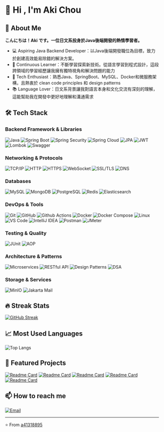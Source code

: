 # 👋 Hi , I'm Aki Chou

## 🚀 About Me
**こんにちは！Aki です。一位日文系投身於Java後端開發的熱情學習者。**
- 💻 Aspiring Java Backend Developer：以Java後端開發職位為目標，致力於創建高效能易除錯的解決方案。
- 🌱 Continuous Learner：不斷學習探索新技術。從語言學習到程式設計，這段跨領域的學習經歷讓我擁有獨特視角和解決問題的能力
- 🔧 Tech Enthusiast：熟悉Java、SpringBoot、MySQL、Docker和微服務架構，且熱衷於 clean code principles 和 design patterns
- 📚 Language Lover：日文系背景讓我對語言本身和文化交流有深刻的理解，這能幫助我在開發中更好地理解和溝通需求

## 🛠️ Tech Stack

### Backend Framework & Libraries
![Java](https://img.shields.io/badge/-Java-007396?style=flat-square&logo=java&logoColor=white)
![Spring Boot](https://img.shields.io/badge/-Spring%20Boot-234B1F?style=flat-square&logo=spring-boot&logoColor=white)
![Spring Security](https://img.shields.io/badge/-Spring%20Security-1A3B18?style=flat-square&logo=spring-security&logoColor=white)
![Spring Cloud](https://img.shields.io/badge/-Spring%20Cloud-2F4F2F?style=flat-square&logo=spring&logoColor=white)
![JPA](https://img.shields.io/badge/-JPA-007396?style=flat-square&logo=hibernate&logoColor=white)
![JWT](https://img.shields.io/badge/-JWT-000000?style=flat-square&logo=json-web-tokens&logoColor=white)
![Lombok](https://img.shields.io/badge/-Lombok-AA2121?style=flat-square&logo=lombok&logoColor=white)
![Swagger](https://img.shields.io/badge/-Swagger-1B998B?style=flat-square&logo=swagger&logoColor=white)

### Networking & Protocols
![TCP/IP](https://img.shields.io/badge/-TCP%2FIP-000000?style=flat-square&logo=cisco&logoColor=white)
![HTTP](https://img.shields.io/badge/-HTTP-CC3534?style=flat-square&logo=http&logoColor=white)
![HTTPS](https://img.shields.io/badge/-HTTPS-004A77?style=flat-square&logo=http&logoColor=white)
![WebSocket](https://img.shields.io/badge/-WebSocket-2A3846?style=flat-square&logo=socket.io&logoColor=white)
![SSL/TLS](https://img.shields.io/badge/-SSL%2FTLS-004A77?style=flat-square&logo=security&logoColor=white)
![DNS](https://img.shields.io/badge/-DNS-000000?style=flat-square&logo=cloudflare&logoColor=white)

### Databases
![MySQL](https://img.shields.io/badge/-MySQL-2B5D80?style=flat-square&logo=mysql&logoColor=white)
![MongoDB](https://img.shields.io/badge/-MongoDB-2E3A2F?style=flat-square&logo=mongodb&logoColor=white)
![PostgreSQL](https://img.shields.io/badge/-PostgreSQL-2F5B8B?style=flat-square&logo=postgresql&logoColor=white)
![Redis](https://img.shields.io/badge/-Redis-A41E11?style=flat-square&logo=redis&logoColor=white)
![Elasticsearch](https://img.shields.io/badge/-Elasticsearch-005571?style=flat-square&logo=elasticsearch&logoColor=white)

### DevOps & Tools
![Git](https://img.shields.io/badge/-Git-A41E11?style=flat-square&logo=git&logoColor=white)
![GitHub](https://img.shields.io/badge/-GitHub-181717?style=flat-square&logo=github&logoColor=white)
![Github Actions](https://img.shields.io/badge/GitHub%20Actions-2088FF?style=flat&logo=github-actions&logoColor=white)
![Docker](https://img.shields.io/badge/-Docker-124F8E?style=flat-square&logo=docker&logoColor=white)
![Docker Compose](https://img.shields.io/badge/-Docker%20Compose-124F8E?style=flat-square&logo=docker&logoColor=white)
![Linux](https://img.shields.io/badge/-Linux-333333?style=flat-square&logo=linux&logoColor=white)
![VS Code](https://img.shields.io/badge/-VS%20Code-007ACC?style=flat-square&logo=visual-studio-code&logoColor=white)
![IntelliJ IDEA](https://img.shields.io/badge/-IntelliJ%20IDEA-000000?style=flat-square&logo=intellij-idea&logoColor=white)
![Postman](https://img.shields.io/badge/-Postman-CC3534?style=flat-square&logo=postman&logoColor=white)
![JMeter](https://img.shields.io/badge/-JMeter-B1361E?style=flat-square&logo=apache&logoColor=white)

### Testing & Quality
![JUnit](https://img.shields.io/badge/-JUnit-25A162?style=flat-square&logo=junit5&logoColor=white)
![AOP](https://img.shields.io/badge/-AOP-2F4F2F?style=flat-square&logo=spring&logoColor=white)

### Architecture & Patterns
![Microservices](https://img.shields.io/badge/-Microservices-2E3A2F?style=flat-square&logo=java&logoColor=white)
![RESTful API](https://img.shields.io/badge/-RESTful%20API-004A77?style=flat-square&logo=fastapi&logoColor=white)
![Design Patterns](https://img.shields.io/badge/-Design%20Patterns-D03592?style=flat-square&logo=java&logoColor=white)
![DSA](https://img.shields.io/badge/-DSA-B1361E?style=flat-square&logo=java&logoColor=white)

### Storage & Services
![MinIO](https://img.shields.io/badge/-MinIO-A41E11?style=flat-square&logo=minio&logoColor=white)
![Jakarta Mail](https://img.shields.io/badge/-Jakarta%20Mail-007396?style=flat-square&logo=java&logoColor=white)

## 🔥 Streak Stats
[![GitHub Streak](https://github-readme-streak-stats.herokuapp.com/?user=a41318895)](https://git.io/streak-stats)

## 📈 Most Used Languages
![Top Langs](https://github-readme-stats.vercel.app/api/top-langs/?username=a41318895&layout=compact&theme=radical)

## 🌟 Featured Projects
[![Readme Card](https://github-readme-stats.vercel.app/api/pin/?username=a41318895&repo=AkiBlogProject)](https://github.com/a41318895/AkiBlogProject)
[![Readme Card](https://github-readme-stats.vercel.app/api/pin/?username=a41318895&repo=SimpleMicroservicesProject)](https://github.com/a41318895/SimpleMicroservicesProject)
[![Readme Card](https://github-readme-stats.vercel.app/api/pin/?username=a41318895&repo=Elasticsearch)](https://github.com/a41318895/Elasticsearch)
[![Readme Card](https://github-readme-stats.vercel.app/api/pin/?username=a41318895&repo=BestPractice)](https://github.com/a41318895/BestPractice)
[![Readme Card](https://github-readme-stats.vercel.app/api/pin/?username=a41318895&repo=DesignPattern)](https://github.com/a41318895/DesignPattern)

## 📫 How to reach me
[![Email](https://img.shields.io/badge/-Email-D14836?style=flat-square&logo=gmail&logoColor=white)](mailto:akichoudev@gmail.com)

---
⭐️ From [a41318895](https://github.com/a41318895)
